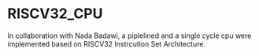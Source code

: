 # RISCV32_CPU
In collaboration with Nada Badawi, a piplelined and a single cycle cpu were implemented based on RISCV32 Instrcution Set Architecture.
